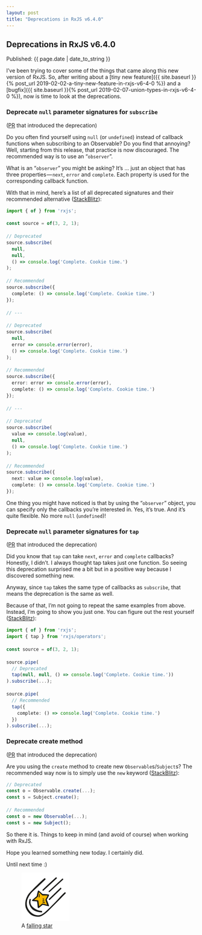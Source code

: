 ```yaml
---
layout: post
title: "Deprecations in RxJS v6.4.0"
---
```


## Deprecations in RxJS v6.4.0

<p>Published: <time pubdate="">{{ page.date | date_to_string }}</time></p>

I’ve been trying to cover some of the things that came along this new version of RxJS. So, after writing about a [tiny new feature]({{ site.baseurl }}{% post_url 2019-02-02-a-tiny-new-feature-in-rxjs-v6-4-0 %}) and a [bugfix]({{ site.baseurl }}{% post_url 2019-02-07-union-types-in-rxjs-v6-4-0 %}), now is time to look at the deprecations.

### Deprecate `null` parameter signatures for `subscribe`

([PR](https://github.com/ReactiveX/rxjs/pull/4202) that introduced the deprecation)

Do you often find yourself using `null` (or `undefined`) instead of callback functions when subscribing to an Observable? Do you find that annoying? Well, starting from this release, that practice is now discouraged. The recommended way is to use an “`observer`”.

What is an “`observer`” you might be asking? It’s … just an object that has three properties — `next`, `error` and `complete`. Each property is used for the corresponding callback function.

With that in mind, here’s a list of all deprecated signatures and their recommended alternative ([StackBlitz](https://stackblitz.com/edit/rxjs-deprecated-null-subscribe)):

```ts
import { of } from 'rxjs';

const source = of(3, 2, 1);

// Deprecated
source.subscribe(
  null,
  null,
  () => console.log('Complete. Cookie time.')
);

// Recommended
source.subscribe({
  complete: () => console.log('Complete. Cookie time.')
});

// ---

// Deprecated
source.subscribe(
  null,
  error => console.error(error),
  () => console.log('Complete. Cookie time.')
);

// Recommended
source.subscribe({
  error: error => console.error(error),
  complete: () => console.log('Complete. Cookie time.')
});

// ---

// Deprecated
source.subscribe(
  value => console.log(value),
  null,
  () => console.log('Complete. Cookie time.')
);

// Recommended
source.subscribe({
  next: value => console.log(value),
  complete: () => console.log('Complete. Cookie time.')
});
```

One thing you might have noticed is that by using the “`observer`” object, you can specify only the callbacks you’re interested in. Yes, it’s true. And it’s quite flexible. No more `null` (`undefined`)!

### Deprecate `null` parameter signatures for `tap`

([PR](https://github.com/ReactiveX/rxjs/pull/4202) that introduced the deprecation)

Did you know that `tap` can take `next`, `error` and `complete` callbacks? Honestly, I didn’t. I always thought tap takes just one function. So seeing this deprecation surprised me a bit but in a positive way because I discovered something new.

Anyway, since `tap` takes the same type of callbacks as `subscribe`, that means the deprecation is the same as well.

Because of that, I’m not going to repeat the same examples from above. Instead, I’m going to show you just one. You can figure out the rest yourself ([StackBlitz](https://stackblitz.com/edit/rxjs-deprecated-null-tap)):

```ts
import { of } from 'rxjs';
import { tap } from 'rxjs/operators';

const source = of(3, 2, 1);

source.pipe(
  // Deprecated
  tap(null, null, () => console.log('Complete. Cookie time.'))
).subscribe(...);

source.pipe(
  // Recommended
  tap({
    complete: () => console.log('Complete. Cookie time.')
  })
).subscribe(...);
```

### Deprecate create method

([PR](https://github.com/ReactiveX/rxjs/pull/4080) that introduced the deprecation)

Are you using the `create` method to create new `Observable`s/`Subject`s? The recommended way now is to simply use the `new` keyword ([StackBlitz](https://stackblitz.com/edit/rxjs-deprecated-create-method)):

```ts
// Deprecated
const o = Observable.create(...);
const s = Subject.create();

// Recommended
const o = new Observable(...);
const s = new Subject();
```

So there it is. Things to keep in mind (and avoid of course) when working with RxJS.

Hope you learned something new today. I certainly did.

Until next time :)

<div class="text-center">
  <figure>
    <img src="/assets/img/falling-star.png" alt="A falling star">
    <figcaption>A <a href="https://www.smashingmagazine.com/2018/02/freebie-hand-drawn-space-icons/">falling star</a></figcaption>
  </figure>
</div>
